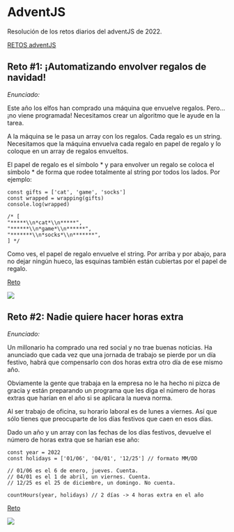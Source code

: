 # AdventJS

Resolución de los retos diarios del adventJS de 2022.

[RETOS adventJS](https://adventjs.dev/es)

## Reto #1: ¡Automatizando envolver regalos de navidad!

*Enunciado:*

Este año los elfos han comprado una máquina que envuelve regalos. Pero… ¡no viene programada! Necesitamos crear un algoritmo que le ayude en la tarea.

A la máquina se le pasa un array con los regalos. Cada regalo es un string. Necesitamos que la máquina envuelva cada regalo en papel de regalo y lo coloque en un array de regalos envueltos.

El papel de regalo es el símbolo * y para envolver un regalo se coloca el símbolo * de forma que rodee totalmente al string por todos los lados. Por ejemplo:

    const gifts = ['cat', 'game', 'socks']
    const wrapped = wrapping(gifts)
    console.log(wrapped)

    /* [
    "*****\\n*cat*\\n*****",
    "******\\n*game*\\n******",
    "*******\\n*socks*\\n*******",
    ] */

Como ves, el papel de regalo envuelve el string. Por arriba y por abajo, para no dejar ningún hueco, las esquinas también están cubiertas por el papel de regalo.

[Reto](https://adventjs.dev/es/challenges/2022/1)

![](https://i.imgur.com/gslEDEm.png)


## Reto #2: Nadie quiere hacer horas extra

*Enunciado:*

Un millonario ha comprado una red social y no trae buenas noticias. Ha anunciado que cada vez que una jornada de trabajo se pierde por un día festivo, habrá que compensarlo con dos horas extra otro día de ese mismo año.

Obviamente la gente que trabaja en la empresa no le ha hecho ni pizca de gracia y están preparando un programa que les diga el número de horas extras que harían en el año si se aplicara la nueva norma.

Al ser trabajo de oficina, su horario laboral es de lunes a viernes. Así que sólo tienes que preocuparte de los días festivos que caen en esos días.

Dado un año y un array con las fechas de los días festivos, devuelve el número de horas extra que se harían ese año:

    const year = 2022
    const holidays = ['01/06', '04/01', '12/25'] // formato MM/DD

    // 01/06 es el 6 de enero, jueves. Cuenta.
    // 04/01 es el 1 de abril, un viernes. Cuenta.
    // 12/25 es el 25 de diciembre, un domingo. No cuenta.

    countHours(year, holidays) // 2 días -> 4 horas extra en el año

[Reto](https://adventjs.dev/es/challenges/2022/2)

![](https://i.imgur.com/CudofCJ.png)